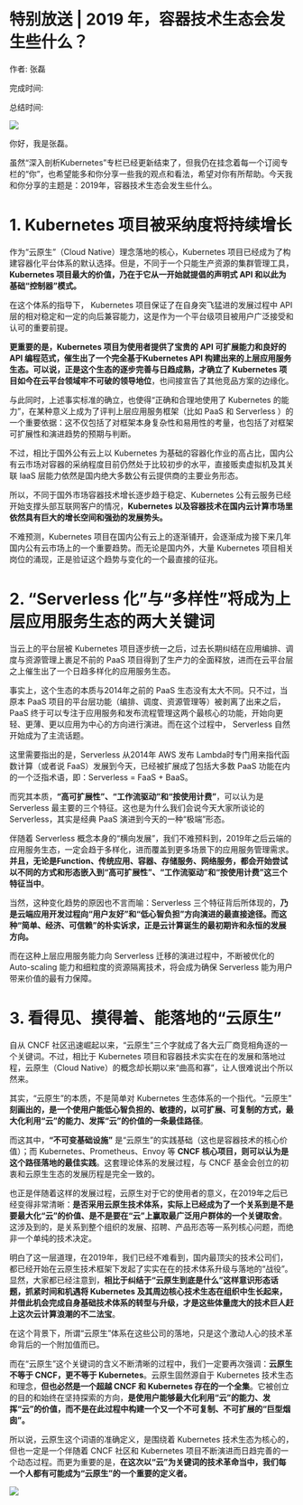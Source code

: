 # 特别放送 \| 2019 年，容器技术生态会发生些什么？

作者: 张磊

完成时间:

总结时间:

![](<https://static001.geekbang.org/resource/image/dd/42/dd92ad9f6cc65eb8b27d3923131ef642.jpg>)

<audio><source src="https://static001.geekbang.org/resource/audio/60/01/60599d21a5cad232cd2e40fbaa6f3001.mp3" type="audio/mpeg"></audio>

你好，我是张磊。

虽然“深入剖析Kubernetes”专栏已经更新结束了，但我仍在挂念着每一个订阅专栏的“你”，也希望能多和你分享一些我的观点和看法，希望对你有所帮助。今天我和你分享的主题是：2019年，容器技术生态会发生些什么。

# 1\. Kubernetes 项目被采纳度将持续增长

作为“云原生”（Cloud Native）理念落地的核心，Kubernetes 项目已经成为了构建容器化平台体系的默认选择。但是，不同于一个只能生产资源的集群管理工具，**Kubernetes 项目最大的价值，乃在于它从一开始就提倡的声明式 API 和以此为基础“控制器”模式。**

在这个体系的指导下， Kubernetes 项目保证了在自身突飞猛进的发展过程中 API 层的相对稳定和一定的向后兼容能力，这是作为一个平台级项目被用户广泛接受和认可的重要前提。

**更重要的是，Kubernetes 项目为使用者提供了宝贵的 API 可扩展能力和良好的 API 编程范式，催生出了一个完全基于Kubernetes API 构建出来的上层应用服务生态。可以说，正是这个生态的逐步完善与日趋成熟，才确立了 Kubernetes 项目如今在云平台领域牢不可破的领导地位**，也间接宣告了其他竞品方案的边缘化。

<!-- [[[read_end]]] -->

与此同时，上述事实标准的确立，也使得“正确和合理地使用了 Kubernetes 的能力”，在某种意义上成为了评判上层应用服务框架（比如 PaaS 和 Serverless ）的一个重要依据：这不仅包括了对框架本身复杂性和易用性的考量，也包括了对框架可扩展性和演进趋势的预期与判断。

不过，相比于国外公有云上以 Kubernetes 为基础的容器化作业的高占比，国内公有云市场对容器的采纳程度目前仍然处于比较初步的水平，直接贩卖虚拟机及其关联 IaaS 层能力依然是国内绝大多数公有云提供商的主要业务形态。

所以，不同于国外市场容器技术增长逐步趋于稳定、Kubernetes 公有云服务已经开始支撑头部互联网客户的情况，**Kubernetes 以及容器技术在国内云计算市场里依然具有巨大的增长空间和强劲的发展势头。**

不难预测，Kubernetes 项目在国内公有云上的逐渐铺开，会逐渐成为接下来几年国内公有云市场上的一个重要趋势。而无论是国内外，大量 Kubernetes 项目相关岗位的涌现，正是验证这个趋势与变化的一个最直接的征兆。

# 2\. “Serverless 化”与“多样性”将成为上层应用服务生态的两大关键词

当云上的平台层被 Kubernetes 项目逐步统一之后，过去长期纠结在应用编排、调度与资源管理上裹足不前的 PaaS 项目得到了生产力的全面释放，进而在云平台层之上催生出了一个日趋多样化的应用服务生态。

事实上，这个生态的本质与2014年之前的 PaaS 生态没有太大不同。只不过，当原本 PaaS 项目的平台层功能（编排、调度、资源管理等）被剥离了出来之后，PaaS 终于可以专注于应用服务和发布流程管理这两个最核心的功能，开始向更轻、更薄、更以应用为中心的方向进行演进。而在这个过程中， Serverless 自然开始成为了主流话题。

这里需要指出的是，Serverless 从2014年 AWS 发布 Lambda时专门用来指代函数计算（或者说 FaaS）发展到今天，已经被扩展成了包括大多数 PaaS 功能在内的一个泛指术语，即：Serverless = FaaS + BaaS。

而究其本质，**“高可扩展性”、“工作流驱动”和“按使用计费”**，可以认为是 Serverless 最主要的三个特征。这也是为什么我们会说今天大家所谈论的 Serverless，其实是经典 PaaS 演进到今天的一种“极端”形态。

伴随着 Serverless 概念本身的“横向发展”，我们不难预料到，2019年之后云端的应用服务生态，一定会趋于多样化，进而覆盖到更多场景下的应用服务管理需求。**并且，无论是Function、传统应用、容器、存储服务、网络服务，都会开始尝试以不同的方式和形态嵌入到“高可扩展性”、“工作流驱动”和“按使用计费”这三个特征当中**。

当然，这种变化趋势的原因也不言而喻：Serverless 三个特征背后所体现的，**乃是云端应用开发过程向“用户友好”和“低心智负担”方向演进的最直接途径。而这种“简单、经济、可信赖”的朴实诉求，正是云计算诞生的最初期许和永恒的发展方向。**

而在这种上层应用服务能力向 Serverless 迁移的演进过程中，不断被优化的 Auto-scaling 能力和细粒度的资源隔离技术，将会成为确保 Serverless 能为用户带来价值的最有力保障。

# 3\. 看得见、摸得着、能落地的“云原生”

自从 CNCF 社区迅速崛起以来，“云原生”三个字就成了各大云厂商竞相角逐的一个关键词。不过，相比于 Kubernetes 项目和容器技术实实在在的发展和落地过程，云原生（Cloud Native）的概念却长期以来“曲高和寡”，让人很难说出个所以然来。

其实，“云原生”的本质，不是简单对 Kubernetes 生态体系的一个指代。“云原生” **刻画出的，是一个使用户能低心智负担的、敏捷的，以可扩展、可复制的方式，最大化利用“云”的能力、发挥“云”的价值的一条最佳路径**。

而这其中，**“不可变基础设施”** 是“云原生”的实践基础（这也是容器技术的核心价值）；而 Kubernetes、Prometheus、Envoy 等 **CNCF 核心项目，则可以认为是这个路径落地的最佳实践**。这套理论体系的发展过程，与 CNCF 基金会创立的初衷和云原生生态的发展历程是完全一致的。

也正是伴随着这样的发展过程，云原生对于它的使用者的意义，在2019年之后已经变得非常清晰：**是否采用云原生技术体系，实际上已经成为了一个关系到是不是要最大化“云”的价值、是不是要在“云”上赢取最广泛用户群体的一个关键取舍**。这涉及到的，是关系到整个组织的发展、招聘、产品形态等一系列核心问题，而绝非一个单纯的技术决定。

明白了这一层道理，在2019年，我们已经不难看到，国内最顶尖的技术公司们，都已经开始在云原生技术框架下发起了实实在在的技术体系升级与落地的“战役”。显然，大家都已经注意到，**相比于纠结于“云原生到底是什么”这样意识形态话题，抓紧时间和机遇将 Kubernetes 及其周边核心技术生态在组织中生长起来，并借此机会完成自身基础技术体系的转型与升级，才是这些体量庞大的技术巨人赶上这次云计算浪潮的不二法宝**。

在这个背景下，所谓“云原生”体系在这些公司的落地，只是这个激动人心的技术革命背后的一个附加值而已。

而在“云原生”这个关键词的含义不断清晰的过程中，我们一定要再次强调：**云原生不等于 CNCF，更不等于 Kubernetes**。云原生固然源自于 Kubernetes 技术生态和理念，**但也必然是一个超越 CNCF 和 Kubernetes 存在的一个全集**。它被创立的目的和始终在坚持探索的方向，**是使用户能够最大化利用“云”的能力、发挥“云”的价值，而不是在此过程中构建一个又一个不可复制、不可扩展的“巨型烟囱”。**

所以说，云原生这个词语的准确定义，是围绕着 Kubernetes 技术生态为核心的，但也一定是一个伴随着 CNCF 社区和 Kubernetes 项目不断演进而日趋完善的一个动态过程。而更为重要的是，**在这次以“云”为关键词的技术革命当中，我们每一个人都有可能成为“云原生”的一个重要的定义者。**

![](<https://static001.geekbang.org/resource/image/96/25/96ef8576a26f5e6266c422c0d6519725.jpg?wh=1110*659>)

